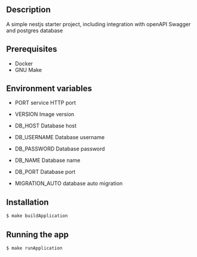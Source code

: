 ## Description

A simple nestjs starter project, including integration with openAPI Swagger and postgres database

## Prerequisites
* Docker
* GNU Make

## Environment variables
* PORT
    service HTTP port

* VERSION
    Image version

* DB_HOST
    Database host

* DB_USERNAME
    Database username

* DB_PASSWORD
    Database password

* DB_NAME
    Database name

* DB_PORT
    Database port

* MIGRATION_AUTO
    database auto migration

## Installation

```bash
$ make buildApplication
```

## Running the app

```bash
$ make runApplication
